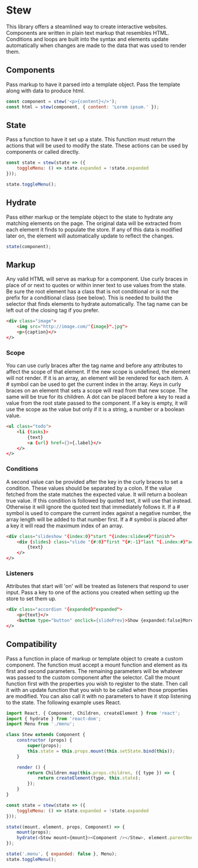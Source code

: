 # Stew
This library offers a steamlined way to create interactive websites. Components are written in plain text markup that resembles HTML. Conditions and loops are built into the syntax and elements update automatically when changes are made to the data that was used to render them.

## Components
Pass markup to have it parsed into a template object. Pass the template along with data to produce html.

```js
const component = stew('<p>{content}</>');
const html = stew(component, { content: 'Lorem ipsum.' });
```

## State
Pass a function to have it set up a state. This function must return the actions that will be used to modify the state. These actions can be used by components or called directly.

```js
const state = stew(state => ({
    toggleMenu: () => state.expanded = !state.expanded
}));

state.toggleMenu();
```

## Hydrate
Pass either markup or the template object to the state to hydrate any matching elements on the page. The original data will be extracted from each element it finds to populate the store. If any of this data is modified later on, the element will automatically update to reflect the changes.

```js
state(component);
```

## Markup
Any valid HTML will serve as markup for a component. Use curly braces in place of or next to quotes or within inner text to use values from the state. Be sure the root element has a class that is not conditional or is not the prefix for a conditional class (see below). This is needed to build the selector that finds elements to hydrate automatically. The tag name can be left out of the closing tag if you prefer.

```html
<div class="image">
	<img src="http://image.com/"{image}".jpg">
	<p>{caption}</>
</>
```

### Scope
You can use curly braces after the tag name and before any attributes to affect the scope of that element. If the new scope is undefined, the element will not render. If it is an array, an element will be rendered for each item. A # symbol can be used to get the current index in the array. Keys in curly braces on an element that sets a scope will read from that new scope. The same will be true for its children. A dot can be placed before a key to read a value from the root state passed to the component. If a key is empty, it will use the scope as the value but only if it is a string, a number or a boolean value.

```html
<ul class="todo">
	<li {tasks}>
		{text}
		<a {url} href={}>{.label}</>
	</>
</>
```

### Conditions
A second value can be provided after the key in the curly braces to set a condition. These values should be separated by a colon. If the value fetched from the state matches the expected value. It will return a boolean true value. If this condition is followed by quoted text, it will use that instead. Otherwise it will ignore the quoted text that immediately follows it. If a # symbol is used to compare the current index against a negative number, the array length will be added to that number first. If a # symbol is placed after a key it will read the maximum index of an array.

```html
<div class="slideshow "{index:0}"start "{index:slides#}"finish">
	<div {slides} class="slide "{#:0}"first "{#:-1}"last "{.index:#}"active">
		{text}
	</>
</>
```

### Listeners
Attributes that start will 'on' will be treated as listeners that respond to user input. Pass a key to one of the actions you created when setting up the store to set them up.

```html
<div class="accordion "{expanded}"expanded">
	<p>{text}</>
	<button type="button" onclick={slidePrev}>Show {expanded:false}More{expanded:true}Less</>
</>
```

## Compatibility
Pass a function in place of markup or template object to create a custom component. The function must accept a mount function and element as its first and second parameters. The remaining parameters will be whatever was passed to the custom component after the selector. Call the mount function first with the properties you wish to register to the state. Then call it with an update function that you wish to be called when those properties are modified. You can also call it with no parameters to have it stop listening to the state. The following example uses React.

```js
import React, { Component, Children, createElement } from 'react';
import { hydrate } from 'react-dom';
import Menu from './menu';

class Stew extends Component {
	constructor (props) {
		super(props);
		this.state = this.props.mount(this.setState.bind(this));
	}

	render () {
		return Children.map(this.props.children, ({ type }) => {
			return createElement(type, this.state);
		});
	}
}

const state = stew(state => ({
    toggleMenu: () => state.expanded = !state.expanded
}));

state((mount, element, props, Component) => {
	mount(props);
    hydrate(<Stew mount={mount}><Component /></Stew>, element.parentNode);
});

state('.menu', { expanded: false }, Menu);
state.toggleMenu();
```
